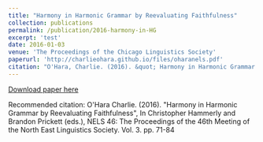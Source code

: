 ```yaml
---
title: "Harmony in Harmonic Grammar by Reevaluating Faithfulness"
collection: publications
permalink: /publication/2016-harmony-in-HG
excerpt: 'test'
date: 2016-01-03
venue: 'The Proceedings of the Chicago Linguistics Society'
paperurl: 'http://charlieohara.github.io/files/oharanels.pdf'
citation: "O'Hara, Charlie. (2016). &quot; Harmony in Harmonic Grammar by Reevaluating Faithfulness. &quot; In Christopher Hammerly and Brandon Prickett (eds.), <i>NELS 46: The Proceedings of the 46th Meeting of the North East Linguistics Society</i>. Vol. 3. pp. 71-84"
---
```



[Download paper here](http://charlieohara.github.io/files/oharanels.pdf)

Recommended citation: O'Hara Charlie. (2016). "Harmony in Harmonic Grammar by Reevaluating Faithfulness", In Christopher Hammerly and Brandon Prickett (eds.), NELS 46: The Proceedings of the 46th Meeting of the North East Linguistics Society. Vol. 3. pp. 71-84